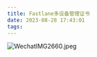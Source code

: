 ```yaml
---
title: Fastlane多设备管理证书
date: 2023-08-28 17:43:01
tags:
---
```

![WechatIMG2660.jpeg](共享目录/_posts/Fastlane多设备管理证书/WechatIMG2660.jpeg)
